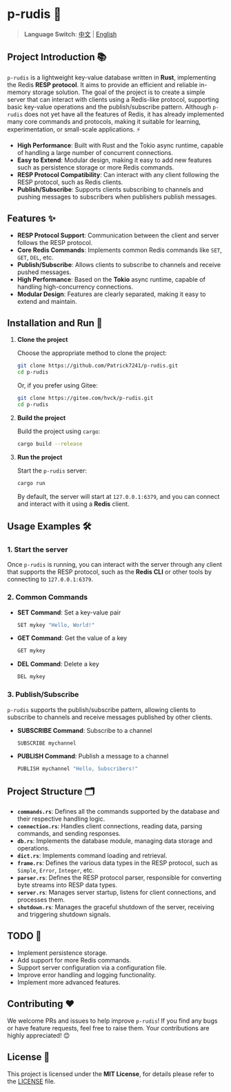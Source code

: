 # p-rudis 🚀

> **Language Switch**: [中文](README.md) | [English](README_EN.md)

## Project Introduction 📚

`p-rudis` is a lightweight key-value database written in **Rust**, implementing the Redis **RESP protocol**. It aims to provide an efficient and reliable in-memory storage solution. The goal of the project is to create a simple server that can interact with clients using a Redis-like protocol, supporting basic key-value operations and the publish/subscribe pattern. Although `p-rudis` does not yet have all the features of Redis, it has already implemented many core commands and protocols, making it suitable for learning, experimentation, or small-scale applications. ⚡️

- **High Performance**: Built with Rust and the Tokio async runtime, capable of handling a large number of concurrent connections.
- **Easy to Extend**: Modular design, making it easy to add new features such as persistence storage or more Redis commands.
- **RESP Protocol Compatibility**: Can interact with any client following the RESP protocol, such as Redis clients.
- **Publish/Subscribe**: Supports clients subscribing to channels and pushing messages to subscribers when publishers publish messages.

## Features ✨

- **RESP Protocol Support**: Communication between the client and server follows the RESP protocol.
- **Core Redis Commands**: Implements common Redis commands like `SET`, `GET`, `DEL`, etc.
- **Publish/Subscribe**: Allows clients to subscribe to channels and receive pushed messages.
- **High Performance**: Based on the **Tokio** async runtime, capable of handling high-concurrency connections.
- **Modular Design**: Features are clearly separated, making it easy to extend and maintain.

## Installation and Run 🚀

1. **Clone the project**

   Choose the appropriate method to clone the project:

   ```bash
   git clone https://github.com/Patrick7241/p-rudis.git
   cd p-rudis
   ```

   Or, if you prefer using Gitee:

   ```bash
   git clone https://gitee.com/hvck/p-rudis.git
   cd p-rudis
   ```

2. **Build the project**

   Build the project using `cargo`:

   ```bash
   cargo build --release
   ```

3. **Run the project**

   Start the `p-rudis` server:

   ```bash
   cargo run
   ```

   By default, the server will start at `127.0.0.1:6379`, and you can connect and interact with it using a **Redis** client.

## Usage Examples 🛠

### 1. Start the server

Once `p-rudis` is running, you can interact with the server through any client that supports the RESP protocol, such as the **Redis CLI** or other tools by connecting to `127.0.0.1:6379`.

### 2. Common Commands

- **SET Command**: Set a key-value pair

  ```bash
  SET mykey "Hello, World!"
  ```

- **GET Command**: Get the value of a key

  ```bash
  GET mykey
  ```

- **DEL Command**: Delete a key

  ```bash
  DEL mykey
  ```

### 3. Publish/Subscribe

`p-rudis` supports the publish/subscribe pattern, allowing clients to subscribe to channels and receive messages published by other clients.

- **SUBSCRIBE Command**: Subscribe to a channel

  ```bash
  SUBSCRIBE mychannel
  ```

- **PUBLISH Command**: Publish a message to a channel

  ```bash
  PUBLISH mychannel "Hello, Subscribers!"
  ```

## Project Structure 🗂

- **`commands.rs`**: Defines all the commands supported by the database and their respective handling logic.
- **`connection.rs`**: Handles client connections, reading data, parsing commands, and sending responses.
- **`db.rs`**: Implements the database module, managing data storage and operations.
- **`dict.rs`**: Implements command loading and retrieval.
- **`frame.rs`**: Defines the various data types in the RESP protocol, such as `Simple`, `Error`, `Integer`, etc.
- **`parser.rs`**: Defines the RESP protocol parser, responsible for converting byte streams into RESP data types.
- **`server.rs`**: Manages server startup, listens for client connections, and processes them.
- **`shutdown.rs`**: Manages the graceful shutdown of the server, receiving and triggering shutdown signals.

## TODO 🚧

- Implement persistence storage.
- Add support for more Redis commands.
- Support server configuration via a configuration file.
- Improve error handling and logging functionality.
- Implement more advanced features.

## Contributing ❤️

We welcome PRs and issues to help improve `p-rudis`! If you find any bugs or have feature requests, feel free to raise them. Your contributions are highly appreciated! 😊

## License 📝

This project is licensed under the **MIT License**, for details please refer to the [LICENSE](LICENSE) file.
